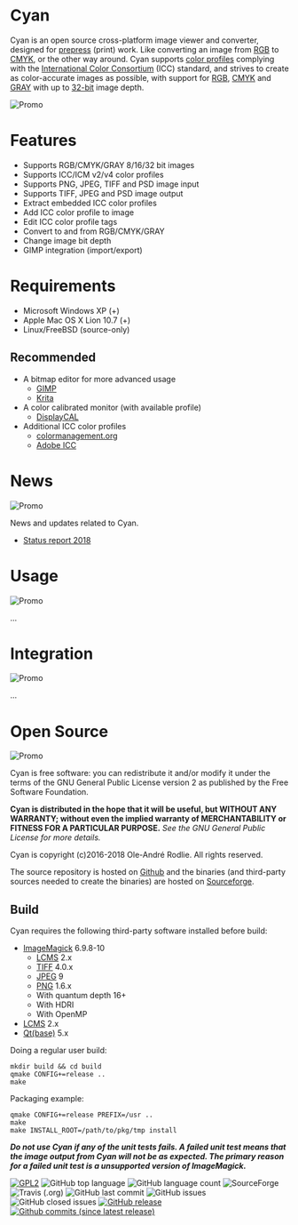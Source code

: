# Cyan

Cyan is an open source cross-platform image viewer and converter, designed for [prepress](https://en.wikipedia.org/wiki/Prepress) (print) work. Like converting an image from [RGB](https://en.wikipedia.org/wiki/RGB_color_model) to [CMYK](https://en.wikipedia.org/wiki/CMYK_color_model), or the other way around. Cyan supports [color profiles](https://en.wikipedia.org/wiki/ICC_profile) complying with the [International Color Consortium](http://www.color.org/index.xalter) (ICC) standard, and strives to create as color-accurate images as possible, with support for [RGB](https://en.wikipedia.org/wiki/RGB_color_model), [CMYK](https://en.wikipedia.org/wiki/CMYK_color_model) and [GRAY](https://en.wikipedia.org/wiki/Grayscale) with up to [32-bit](https://en.wikipedia.org/wiki/32-bit) image depth.

![Promo](https://github.com/rodlie/cyan/raw/master/docs/images/cyan-promo-01.png)

# Features

* Supports RGB/CMYK/GRAY 8/16/32 bit images
* Supports ICC/ICM v2/v4 color profiles
* Supports PNG, JPEG, TIFF and PSD image input
* Supports TIFF, JPEG and PSD image output
* Extract embedded ICC color profiles
* Add ICC color profile to image
* Edit ICC color profile tags
* Convert to and from RGB/CMYK/GRAY
* Change image bit depth
* GIMP integration (import/export)

# Requirements

 * Microsoft Windows XP (+)
 * Apple Mac OS X Lion 10.7 (+)
 * Linux/FreeBSD (source-only)
 
 ## Recommended
 
 * A bitmap editor for more advanced usage
   * [GIMP](https://www.gimp.org)
   * [Krita](https://krita.org)
 * A color calibrated monitor (with available profile)
   * [DisplayCAL](https://displaycal.net/)
 * Additional ICC color profiles
   * [colormanagement.org](http://www.colormanagement.org)
   * [Adobe ICC](https://www.adobe.com/support/downloads/iccprofiles/icc_eula_win_end.html)
  
# News
![Promo](https://github.com/rodlie/cyan/raw/master/docs/images/cyan-promo-02.png)

News and updates related to Cyan.

 * [Status report 2018](https://sourceforge.net/p/prepress/blog/2018/11/cyan-2018-status-report/)
 
# Usage
![Promo](https://github.com/rodlie/cyan/raw/master/docs/images/cyan-promo-04.png)

...

# Integration
![Promo](https://github.com/rodlie/cyan/raw/master/docs/images/cyan-promo-06.png)

...

# Open Source
![Promo](https://github.com/rodlie/cyan/raw/master/docs/images/cyan-promo-05.png)

Cyan is free software: you can redistribute it and/or modify it under the terms of the GNU General Public License version 2 as published by the Free Software Foundation.

**Cyan is distributed in the hope that it will be useful, but WITHOUT ANY WARRANTY; without even the implied warranty of MERCHANTABILITY or FITNESS FOR A PARTICULAR PURPOSE.**  *See the GNU General Public License for more details.*

Cyan is copyright (c)2016-2018 Ole-André Rodlie. All rights reserved.

The source repository is hosted on [Github](https://github.com/rodlie/cyan) and the binaries (and third-party sources needed to create the binaries) are hosted on [Sourceforge](https://sourceforge.net/projects/prepress/files/).

## Build

Cyan requires the following third-party software installed before build:

 * [ImageMagick](http://imagemagick.org/script/index.php) 6.9.8-10
   * [LCMS](http://www.littlecms.com/) 2.x
   * [TIFF](http://www.simplesystems.org/libtiff/) 4.0.x
   * [JPEG](https://www.ijg.org/) 9
   * [PNG](http://www.libpng.org/pub/png/libpng.html) 1.6.x
   * With quantum depth 16+
   * With HDRI
   * With OpenMP
 * [LCMS](http://www.littlecms.com/) 2.x
 * [Qt(base)](https://www.qt.io/) 5.x
 
 Doing a regular user build:
 ```
 mkdir build && cd build
 qmake CONFIG+=release ..
 make
 ```
 
 Packaging example:
 ```
 qmake CONFIG+=release PREFIX=/usr ..
 make
 make INSTALL_ROOT=/path/to/pkg/tmp install
 ```
 
 ***Do not use Cyan if any of the unit tests fails. A failed unit test means that the image output from Cyan will not be as expected. The primary reason for a failed unit test is a unsupported version of ImageMagick.***
 
[![GPL2](https://img.shields.io/github/license/rodlie/cyan.svg)](https://www.gnu.org/licenses/old-licenses/gpl-2.0.en.html) ![GitHub top language](https://img.shields.io/github/languages/top/rodlie/cyan.svg) ![GitHub language count](https://img.shields.io/github/languages/count/rodlie/cyan.svg) ![SourceForge](https://img.shields.io/sourceforge/dm/prepress.svg) ![Travis (.org)](https://img.shields.io/travis/rodlie/cyan.svg) ![GitHub last commit](https://img.shields.io/github/last-commit/rodlie/cyan.svg) ![GitHub issues](https://img.shields.io/github/issues-raw/rodlie/cyan.svg) ![GitHub closed issues](https://img.shields.io/github/issues-closed/rodlie/cyan.svg) [![GitHub release](https://img.shields.io/github/release/rodlie/cyan.svg)](https://github.com/rodlie/cyan/releases) [![Github commits (since latest release)](https://img.shields.io/github/commits-since/rodlie/cyan/latest.svg)](https://github.com/rodlie/cyan)
